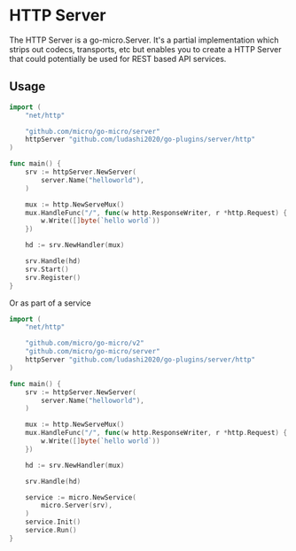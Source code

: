 # HTTP Server

The HTTP Server is a go-micro.Server. It's a partial implementation which strips out codecs, transports, etc but enables you 
to create a HTTP Server that could potentially be used for REST based API services.

## Usage

```go
import (
	"net/http"

	"github.com/micro/go-micro/server"
	httpServer "github.com/ludashi2020/go-plugins/server/http"
)

func main() {
	srv := httpServer.NewServer(
		server.Name("helloworld"),
	)

	mux := http.NewServeMux()
	mux.HandleFunc("/", func(w http.ResponseWriter, r *http.Request) {
		w.Write([]byte(`hello world`))
	})

	hd := srv.NewHandler(mux)

	srv.Handle(hd)
	srv.Start()
	srv.Register()
}
```

Or as part of a service

```go
import (
	"net/http"

	"github.com/micro/go-micro/v2"
	"github.com/micro/go-micro/server"
	httpServer "github.com/ludashi2020/go-plugins/server/http"
)

func main() {
	srv := httpServer.NewServer(
		server.Name("helloworld"),
	)

	mux := http.NewServeMux()
	mux.HandleFunc("/", func(w http.ResponseWriter, r *http.Request) {
		w.Write([]byte(`hello world`))
	})

	hd := srv.NewHandler(mux)

	srv.Handle(hd)

	service := micro.NewService(
		micro.Server(srv),
	)
	service.Init()
	service.Run()
}
```
